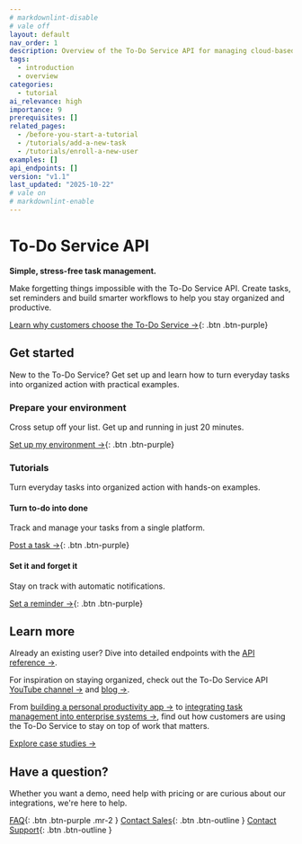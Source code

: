 ```yaml
---
# markdownlint-disable
# vale off
layout: default
nav_order: 1
description: Overview of the To-Do Service API for managing cloud-based task lists.
tags:
  - introduction
  - overview
categories:
  - tutorial
ai_relevance: high
importance: 9
prerequisites: []
related_pages:
  - /before-you-start-a-tutorial
  - /tutorials/add-a-new-task
  - /tutorials/enroll-a-new-user
examples: []
api_endpoints: []
version: "v1.1"
last_updated: "2025-10-22"
# vale on
# markdownlint-enable
---
```


# To-Do Service API

**Simple, stress-free task management.**

Make forgetting things impossible with the To-Do Service API. Create tasks, set reminders and build smarter workflows to help you stay organized and productive.

[Learn why customers choose the To-Do Service →](videos/about-the-to-do-service.mp4){: .btn .btn-purple}

## Get started

New to the To-Do Service? Get set up and learn how to turn everyday tasks into organized action with practical examples.

### Prepare your environment

Cross setup off your list. Get up and running in just 20 minutes.

[Set up my environment →](/docs/before-you-start-a-tutorial.md){: .btn .btn-purple}

### Tutorials

Turn everyday tasks into organized action with hands-on examples.

#### Turn to-do into done

Track and manage your tasks from a single platform.

[Post a task →](/docs/tutorials/add-a-new-task.md){: .btn .btn-purple}

#### Set it and forget it

Stay on track with automatic notifications.

[Set a reminder →](/docs/tutorials/add-a-new-reminder.md){: .btn .btn-purple}

## Learn more

Already an existing user? Dive into detailed endpoints with the [API reference →](/docs/api/).

For inspiration on staying organized, check out
the To-Do Service API [YouTube channel →](http://www.youtube.com/@to-do-service) and [blog →](http://www.todoservice.com/blog).

From [building a personal productivity app →](http://www.todoservice.com/case-studies/case-4) to [integrating task management into enterprise systems →](http://www.todoservice.com/case-studies/case-61), find out how  customers are using the To-Do Service to stay on top of work that matters.

[Explore case studies →](http://www.todoservice.com/case-studies)

## Have a question?

Whether you want a demo, need help with pricing or are curious about our integrations, we're here to help.

[FAQ](http://todoservice.com/documentation/faq){: .btn .btn-purple .mr-2 }
[Contact Sales](http://todoservice.com/sales/contact-us){: .btn .btn-outline }
[Contact Support](http://todoservice.com/support/contact-us){: .btn .btn-outline }
